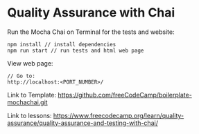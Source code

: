 # Quality Assurance with Chai

Run the Mocha Chai on Terminal for the tests and website:
~~~
npm install // install dependencies 
npm run start // run tests and html web page
~~~

View web page:
~~~
// Go to:
http://localhost:<PORT_NUMBER>/
~~~

Link to Template: https://github.com/freeCodeCamp/boilerplate-mochachai.git

Link to lessons: https://www.freecodecamp.org/learn/quality-assurance/quality-assurance-and-testing-with-chai/
